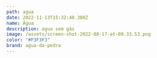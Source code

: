 ```yaml
---
path: agua
date: 2022-11-13T15:32:40.380Z
name: Água
description: agua sem gás
image: /assets/screen-shot-2022-08-17-at-09.33.53.png
color: "#F3F3F3"
brand: agua-da-pedra
---
```


